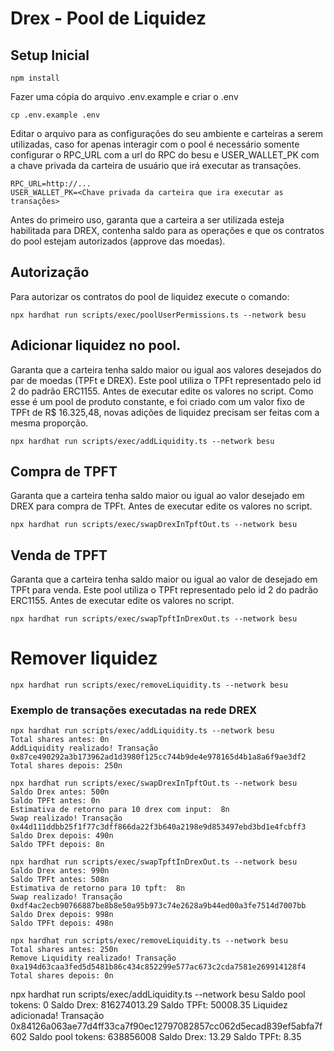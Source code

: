 # Drex - Pool de Liquidez

## Setup Inicial
```shell
npm install
```

Fazer uma cópia do arquivo .env.example e criar o .env
```shell
cp .env.example .env
```

Editar o arquivo para as configurações do seu ambiente e carteiras a serem utilizadas, caso for apenas interagir com o pool é necessário somente configurar o RPC_URL com a url do RPC do besu e USER_WALLET_PK com a chave privada da carteira de usuário que irá executar as transações. 
```shell
RPC_URL=http://...
USER_WALLET_PK=<Chave privada da carteira que ira executar as transações>
```

Antes do primeiro uso, garanta que a carteira a ser utilizada esteja habilitada para DREX, contenha saldo para as operações e que os contratos do pool estejam autorizados (approve das moedas).

## Autorização
Para autorizar os contratos do pool de liquidez execute o comando:
```shell
npx hardhat run scripts/exec/poolUserPermissions.ts --network besu
```

## Adicionar liquidez no pool.
Garanta que a carteira tenha saldo maior ou igual aos valores desejados do par de moedas (TPFt e DREX).
Este pool utiliza o TPFt representado pelo id 2 do padrão ERC1155.
Antes de executar edite os valores no script.
Como esse é um pool de produto constante, e foi criado com um valor fixo de TPFt de R$ 16.325,48, novas adições de liquidez precisam ser feitas com a mesma proporção.
```shell
npx hardhat run scripts/exec/addLiquidity.ts --network besu
```

## Compra de TPFT
Garanta que a carteira tenha saldo maior ou igual ao valor desejado em DREX para compra de TPFt.
Antes de executar edite os valores no script.
```shell
npx hardhat run scripts/exec/swapDrexInTpftOut.ts --network besu
```

## Venda de TPFT
Garanta que a carteira tenha saldo maior ou igual ao valor de desejado em TPFt para venda.
Este pool utiliza o TPFt representado pelo id 2 do padrão ERC1155.
Antes de executar edite os valores no script.
```shell
npx hardhat run scripts/exec/swapTpftInDrexOut.ts --network besu
```

# Remover liquidez
```shell
npx hardhat run scripts/exec/removeLiquidity.ts --network besu
```

### Exemplo de transações executadas na rede DREX

```shell
npx hardhat run scripts/exec/addLiquidity.ts --network besu
Total shares antes: 0n
AddLiquidity realizado! Transação 0x87ce490292a3b173962ad1d3980f125cc744b9de4e978165d4b1a8a6f9ae3df2
Total shares depois: 250n
```

```shell
npx hardhat run scripts/exec/swapDrexInTpftOut.ts --network besu
Saldo Drex antes: 500n
Saldo TPFt antes: 0n
Estimativa de retorno para 10 drex com input:  8n
Swap realizado! Transação 0x44d111ddbb25f1f77c3dff866da22f3b640a2198e9d853497ebd3bd1e4fcbff3
Saldo Drex depois: 490n
Saldo TPFt depois: 8n
```

```shell
npx hardhat run scripts/exec/swapTpftInDrexOut.ts --network besu
Saldo Drex antes: 990n
Saldo TPFt antes: 508n
Estimativa de retorno para 10 tpft:  8n
Swap realizado! Transação 0xdf4ac2ecb90766887be8b8e50a95b973c74e2628a9b44ed00a3fe7514d7007bb
Saldo Drex depois: 998n
Saldo TPFt depois: 498n
```

```shell
npx hardhat run scripts/exec/removeLiquidity.ts --network besu
Total shares antes: 250n
Remove Liquidity realizado! Transação 0xa194d63caa3fed5d5481b86c434c852299e577ac673c2cda7581e269914128f4
Total shares depois: 0n
```


npx hardhat run scripts/exec/addLiquidity.ts --network besu
Saldo pool tokens: 0
Saldo Drex: 816274013.29
Saldo TPFt: 50008.35
Liquidez adicionada! Transação 0x84126a063ae77d4ff33ca7f90ec12797082857cc062d5ecad839ef5abfa7f602
Saldo pool tokens: 638856008
Saldo Drex: 13.29
Saldo TPFt: 8.35

